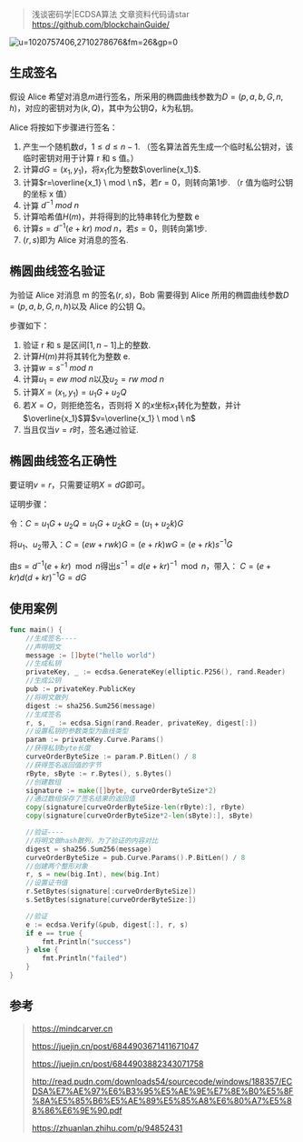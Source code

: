 > 浅谈密码学|ECDSA算法
> 文章资料代码请star https://github.com/blockchainGuide/

![u=1020757406,2710278676&fm=26&gp=0](https://tva1.sinaimg.cn/large/008eGmZEgy1gn80yxj5d7j30et08cjrr.jpg)

## 生成签名

 假设 Alice 希望对消息$m$进行签名，所采用的椭圆曲线参数为$D=(p,a,b,G,n,h)$，对应的密钥对为$(k,Q)$，其中为公钥$Q$，$k$为私钥。

  Alice 将按如下步骤进行签名：

  1. 产生一个随机数$d$，$1 \leq d \leq n-1$.  （签名算法首先生成一个临时私公钥对，该临时密钥对用于计算 r 和 s 值。）
  2. 计算$dG=(x_1,y_1)$，将$x_1$化为整数$\overline{x_1}$.
  3. 计算$r=\overline{x_1} \ mod \  n$，若$r=0$，则转向第1步.     （r 值为临时公钥的坐标 x 值）
  4. 计算 $d^{-1} \ mod \ n$
  5. 计算哈希值$H(m)$，并将得到的比特串转化为整数 e
  6. 计算$s=d^{-1}(e+kr) \ mod \ n$，若$s=0$，则转向第1步.
  7. $(r,s)$即为 Alice 对消息的签名.

## 椭圆曲线签名验证

  为验证 Alice 对消息 m 的签名$(r,s)$，Bob 需要得到 Alice 所用的椭圆曲线参数$D=(p,a,b,G,n,h)$以及 Alice 的公钥 Q。

  步骤如下：

  1. 验证 r 和 s 是区间$[1,n-1]$上的整数.
  2. 计算$H(m)$并将其转化为整数 e.
  3. 计算$w=s^{-1} \ mod \ n$
  4. 计算$u_1=ew \ mod \ n$以及$u_2=rw \ mod \ n$
  5. 计算$X=(x_1,y_1)=u_1G+u_2Q$
  6. 若$X=O$，则拒绝签名，否则将 X 的$x$坐标$x_1$转化为整数，并计$\overline{x_1}$算$v=\overline{x_1} \ mod \ n$
  7. 当且仅当$v=r$时，签名通过验证.

## 椭圆曲线签名正确性

  要证明$v=r$，只需要证明$X=dG$即可。

  证明步骤：

  令：$C=u_1G + u_2Q = u_1G+u_2kG=(u_1+u_2k)G$

  将$u_1$、$u_2$带入：$C=(ew+rwk)G=(e+rk)wG=(e+rk)s^{-1}G$

  由$s=d^{-1}(e+kr) \mod  n$得出$s^{-1}=d(e+kr)^{-1} \mod n$，带入： $C=(e+kr)d(d+kr)^{-1}G = dG$

## 使用案例

```go
func main() {
	//生成签名----
	//声明明文
	message := []byte("hello world")
	//生成私钥
	privateKey, _ := ecdsa.GenerateKey(elliptic.P256(), rand.Reader)
	//生成公钥
	pub := privateKey.PublicKey
	//将明文散列
	digest := sha256.Sum256(message)
	//生成签名
	r, s, _ := ecdsa.Sign(rand.Reader, privateKey, digest[:])
	//设置私钥的参数类型为曲线类型
	param := privateKey.Curve.Params()
	//获得私钥byte长度
	curveOrderByteSize := param.P.BitLen() / 8
	//获得签名返回值的字节
	rByte, sByte := r.Bytes(), s.Bytes()
	//创建数组
	signature := make([]byte, curveOrderByteSize*2)
	//通过数组保存了签名结果的返回值
	copy(signature[curveOrderByteSize-len(rByte):], rByte)
	copy(signature[curveOrderByteSize*2-len(sByte):], sByte)

	//验证----
	//将明文做hash散列，为了验证的内容对比
	digest = sha256.Sum256(message)
	curveOrderByteSize = pub.Curve.Params().P.BitLen() / 8
	//创建两个整形对象
	r, s = new(big.Int), new(big.Int)
	//设置证书值
	r.SetBytes(signature[:curveOrderByteSize])
	s.SetBytes(signature[curveOrderByteSize:])

	//验证
	e := ecdsa.Verify(&pub, digest[:], r, s)
	if e == true {
		fmt.Println("success")
	} else {
		fmt.Println("failed")
	}
}
```

## 参考

>  https://mindcarver.cn 
>
> https://juejin.cn/post/6844903671411671047
>
> https://juejin.cn/post/6844903882343071758
>
> http://read.pudn.com/downloads54/sourcecode/windows/188357/ECDSA%E7%AE%97%E6%B3%95%E5%AE%9E%E7%8E%B0%E5%8F%8A%E5%85%B6%E5%AE%89%E5%85%A8%E6%80%A7%E5%88%86%E6%9E%90.pdf
>
> https://zhuanlan.zhihu.com/p/94852431





